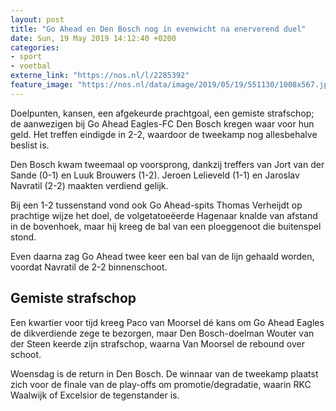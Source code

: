```yaml
---
layout: post
title: "Go Ahead en Den Bosch nog in evenwicht na enerverend duel"
date: Sun, 19 May 2019 14:12:40 +0200
categories: 
- sport 
- voetbal 
externe_link: "https://nos.nl/l/2285392"
feature_image: "https://nos.nl/data/image/2019/05/19/551130/1008x567.jpg"
---
```


<p>Doelpunten, kansen, een afgekeurde prachtgoal, een gemiste strafschop; de aanwezigen bij Go Ahead Eagles-FC Den Bosch kregen waar voor hun geld. Het treffen eindigde in 2-2, waardoor de tweekamp nog allesbehalve beslist is.</p>
<p>Den Bosch kwam tweemaal op voorsprong, dankzij treffers van Jort van der Sande (0-1) en Luuk Brouwers (1-2). Jeroen Lelieveld (1-1) en Jaroslav Navratil (2-2) maakten verdiend gelijk.</p>
<p>Bij een 1-2 tussenstand vond ook Go Ahead-spits Thomas Verheijdt op prachtige wijze het doel, de volgetatoeëerde Hagenaar knalde van afstand in de bovenhoek, maar hij kreeg de bal van een ploeggenoot die buitenspel stond.</p>
<p>Even daarna zag Go Ahead twee keer een bal van de lijn gehaald worden, voordat Navratil de 2-2 binnenschoot.</p>
<h2>Gemiste strafschop</h2>
<p>Een kwartier voor tijd kreeg Paco van Moorsel dé kans om Go Ahead Eagles de dikverdiende zege te bezorgen, maar Den Bosch-doelman Wouter van der Steen keerde zijn strafschop, waarna Van Moorsel de rebound over schoot.</p>
<p>Woensdag is de return in Den Bosch. De winnaar van de tweekamp plaatst zich voor de finale van de play-offs om promotie/degradatie, waarin RKC Waalwijk of Excelsior de tegenstander is.</p>
